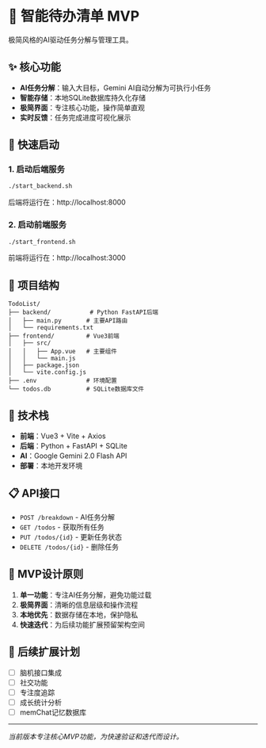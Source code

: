 # 🧠 智能待办清单 MVP

极简风格的AI驱动任务分解与管理工具。

## ✨ 核心功能

- **AI任务分解**：输入大目标，Gemini AI自动分解为可执行小任务
- **智能存储**：本地SQLite数据库持久化存储
- **极简界面**：专注核心功能，操作简单直观
- **实时反馈**：任务完成进度可视化展示

## 🚀 快速启动

### 1. 启动后端服务
```bash
./start_backend.sh
```
后端将运行在：http://localhost:8000

### 2. 启动前端服务
```bash
./start_frontend.sh  
```
前端将运行在：http://localhost:3000

## 📁 项目结构

```
TodoList/
├── backend/           # Python FastAPI后端
│   ├── main.py       # 主要API路由
│   └── requirements.txt
├── frontend/         # Vue3前端
│   ├── src/
│   │   ├── App.vue   # 主要组件
│   │   └── main.js
│   ├── package.json
│   └── vite.config.js
├── .env              # 环境配置
└── todos.db          # SQLite数据库文件
```

## 🔧 技术栈

- **前端**：Vue3 + Vite + Axios
- **后端**：Python + FastAPI + SQLite
- **AI**：Google Gemini 2.0 Flash API
- **部署**：本地开发环境

## 📋 API接口

- `POST /breakdown` - AI任务分解
- `GET /todos` - 获取所有任务
- `PUT /todos/{id}` - 更新任务状态
- `DELETE /todos/{id}` - 删除任务

## 🎯 MVP设计原则

1. **单一功能**：专注AI任务分解，避免功能过载
2. **极简界面**：清晰的信息层级和操作流程
3. **本地优先**：数据存储在本地，保护隐私
4. **快速迭代**：为后续功能扩展预留架构空间

## 🔄 后续扩展计划

- [ ] 脑机接口集成
- [ ] 社交功能
- [ ] 专注度追踪
- [ ] 成长统计分析
- [ ] memChat记忆数据库

---

*当前版本专注核心MVP功能，为快速验证和迭代而设计。*